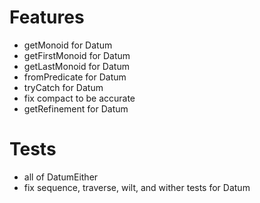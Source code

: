 # Features

- getMonoid for Datum
- getFirstMonoid for Datum
- getLastMonoid for Datum
- fromPredicate for Datum
- tryCatch for Datum
- fix compact to be accurate
- getRefinement for Datum

# Tests

- all of DatumEither
- fix sequence, traverse, wilt, and wither tests for Datum
